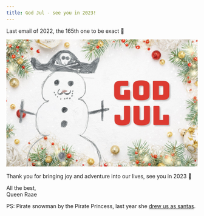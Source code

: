 ```yaml
---
title: God Jul - see you in 2023!
---
```


Last email of 2022, the 165th one to be exact 🤯

![God jul](./god-jul.jpg)

Thank you for bringing joy and adventure into our lives, see you in 2023 🎉

All the best,\
Queen Raae

PS: Pirate snowman by the Pirate Princess, last year she [drew us as santas](/posts/2021-12-24-happy-holidays/).

